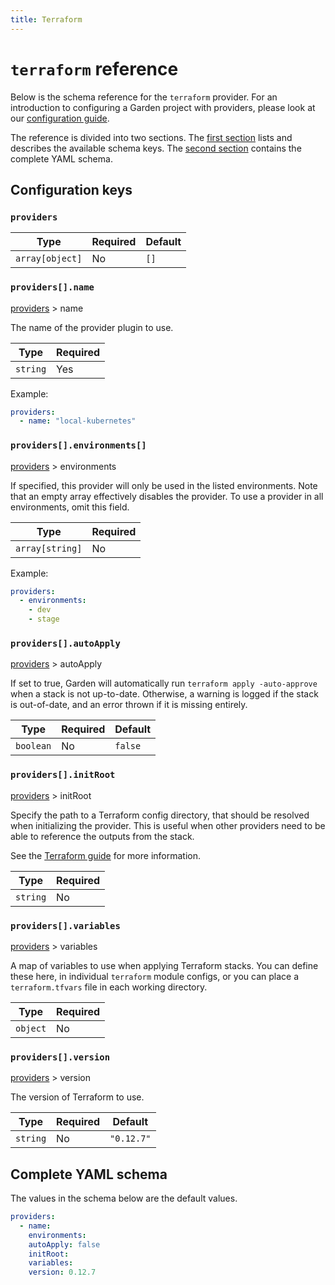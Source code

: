 ```yaml
---
title: Terraform
---
```


# `terraform` reference

Below is the schema reference for the `terraform` provider. For an introduction to configuring a Garden project with providers, please look at our [configuration guide](../../guides/configuration-files.md).

The reference is divided into two sections. The [first section](#configuration-keys) lists and describes the available schema keys. The [second section](#complete-yaml-schema) contains the complete YAML schema.

## Configuration keys

### `providers`

| Type            | Required | Default |
| --------------- | -------- | ------- |
| `array[object]` | No       | `[]`    |

### `providers[].name`

[providers](#providers) > name

The name of the provider plugin to use.

| Type     | Required |
| -------- | -------- |
| `string` | Yes      |

Example:

```yaml
providers:
  - name: "local-kubernetes"
```

### `providers[].environments[]`

[providers](#providers) > environments

If specified, this provider will only be used in the listed environments. Note that an empty array effectively disables the provider. To use a provider in all environments, omit this field.

| Type            | Required |
| --------------- | -------- |
| `array[string]` | No       |

Example:

```yaml
providers:
  - environments:
    - dev
    - stage
```

### `providers[].autoApply`

[providers](#providers) > autoApply

If set to true, Garden will automatically run `terraform apply -auto-approve` when a stack is not up-to-date. Otherwise, a warning is logged if the stack is out-of-date, and an error thrown if it is missing entirely.

| Type      | Required | Default |
| --------- | -------- | ------- |
| `boolean` | No       | `false` |

### `providers[].initRoot`

[providers](#providers) > initRoot

Specify the path to a Terraform config directory, that should be resolved when initializing the provider.
This is useful when other providers need to be able to reference the outputs from the stack.

See the [Terraform guide](../../guides/terraform.md) for more information.

| Type     | Required |
| -------- | -------- |
| `string` | No       |

### `providers[].variables`

[providers](#providers) > variables

A map of variables to use when applying Terraform stacks. You can define these here, in individual `terraform` module configs, or you can place a `terraform.tfvars` file in each working directory.

| Type     | Required |
| -------- | -------- |
| `object` | No       |

### `providers[].version`

[providers](#providers) > version

The version of Terraform to use.

| Type     | Required | Default    |
| -------- | -------- | ---------- |
| `string` | No       | `"0.12.7"` |


## Complete YAML schema

The values in the schema below are the default values.

```yaml
providers:
  - name:
    environments:
    autoApply: false
    initRoot:
    variables:
    version: 0.12.7
```
